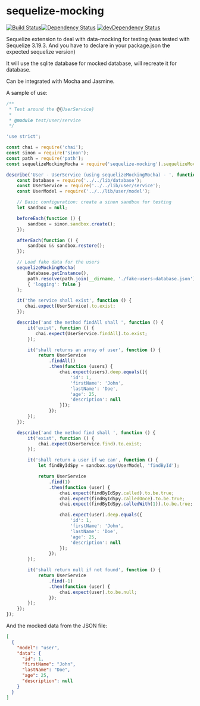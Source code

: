 # sequelize-mocking

[![Build Status](https://travis-ci.org/rochejul/sequelize-mocking.svg?branch=master)](https://travis-ci.org/rochejul/sequelize-mocking)[![Dependency Status](https://david-dm.org/rochejul/sequelize-mocking.svg)](https://david-dm.org/rochejul/sequelize-mocking)
[![devDependency Status](https://david-dm.org/rochejul/sequelize-mocking/dev-status.svg)](https://david-dm.org/rochejul/sequelize-mocking#info=devDependencies)


Sequelize extension to deal with data-mocking for testing (was tested with Sequelize 3.19.3. And you have to declare in your package.json the expected sequelize version)

It will use the sqlite database for mocked database, will recreate it for database.

Can be integrated with Mocha and Jasmine.

A sample of use:

````js
/**
 * Test around the @{UserService}
 *
 * @module test/user/service
 */

'use strict';

const chai = require('chai');
const sinon = require('sinon');
const path = require('path');
const sequelizeMockingMocha = require('sequelize-mocking').sequelizeMockingMocha;

describe('User - UserService (using sequelizeMockingMocha) - ', function () {
    const Database = require('../../lib/database');
    const UserService = require('../../lib/user/service');
    const UserModel = require('../../lib/user/model');

    // Basic configuration: create a sinon sandbox for testing
    let sandbox = null;

    beforeEach(function () {
        sandbox = sinon.sandbox.create();
    });

    afterEach(function () {
        sandbox && sandbox.restore();
    });

    // Load fake data for the users
    sequelizeMockingMocha(
        Database.getInstance(),
        path.resolve(path.join(__dirname, './fake-users-database.json')),
        { 'logging': false }
    );

    it('the service shall exist', function () {
       chai.expect(UserService).to.exist;
    });

    describe('and the method findAll shall ', function () {
        it('exist', function () {
           chai.expect(UserService.findAll).to.exist;
        });

        it('shall returns an array of user', function () {
            return UserService
                .findAll()
                .then(function (users) {
                    chai.expect(users).deep.equals([{
                        'id': 1,
                        'firstName': 'John',
                        'lastName': 'Doe',
                        'age': 25,
                        'description': null
                    }]);
                });
        });
    });

    describe('and the method find shall ', function () {
        it('exist', function () {
            chai.expect(UserService.find).to.exist;
        });

        it('shall return a user if we can', function () {
            let findByIdSpy = sandbox.spy(UserModel, 'findById');

            return UserService
                .find(1)
                .then(function (user) {
                    chai.expect(findByIdSpy.called).to.be.true;
                    chai.expect(findByIdSpy.calledOnce).to.be.true;
                    chai.expect(findByIdSpy.calledWith(1)).to.be.true;

                    chai.expect(user).deep.equals({
                        'id': 1,
                        'firstName': 'John',
                        'lastName': 'Doe',
                        'age': 25,
                        'description': null
                    });
                });
        });

        it('shall return null if not found', function () {
            return UserService
                .find(-1)
                .then(function (user) {
                    chai.expect(user).to.be.null;
                });
        });
    });
});
````

And the mocked data from the JSON file:

````JSON
[
  {
    "model": "user",
    "data": {
      "id": 1,
      "firstName": "John",
      "lastName": "Doe",
      "age": 25,
      "description": null
    }
  }
]
````
